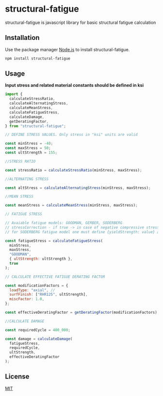 # structural-fatigue

structural-fatigue is javascript library for basic structural fatigue calculation

## Installation

Use the package manager [Node.js](http://nodejs.org/) to install structural-fatigue.

```bash
npm install structural-fatigue
```

## Usage

**Input stress and related material constants should be defined in ksi**

```javascript
import {
  calculateStressRatio,
  calculateAlternatingStress,
  calculateMeanStress,
  calculateFatigueStress,
  calculateDamage,
  getDeratingFactor,
} from "structural-fatigue";

// DEFINE STRESS VALUES. Only stress in "ksi" units are valid

const minStress = -40;
const maxStress = 50;
const ultStrength = 155;

//STRESS RATIO

const stressRatio = calculateStressRatio(minStress, maxStress);

//ALTERNATING STRESS

const altStress = calculateAlternatingStress(minStress, maxStress);

//MEAN STRESS

const meanStress = calculateMeanStress(minStress, maxStress);

// FATIGUE STRESS

// Avaiable fatigue models: GOODMAN, GERBER, SODERBERG
// stressCorrection - if true -> in case of negative compressive stress, zero value is applied
// for SODERBERG fatigue model one must define {yieldStrength: value} as matConstant

const fatigueStress = calculateFatigueStress(
  minStress,
  maxStress,
  "GOODMAN",
  { ultStrength: ultStrength },
  true
);

// CALCULATE EFFECTIVE FATIGUE DERATING FACTOR

const modificationFactors = {
  loadType: "axial", //
  surfFinish: ["RHR125", ultStrength],
  miscFactor: 1.0,
};

const effectiveDeratingFactor = getDeratingFactor(modificationFactors);

//CALCULATE DAMAGE

const requiredCycle = 400_000;

const damage = calculateDamage(
  fatigueStress,
  requiredCycle,
  ultStrength,
  effectiveDeratingFactor
);
```

## License

[MIT](https://choosealicense.com/licenses/mit/)
